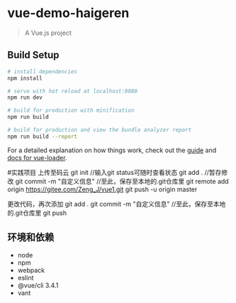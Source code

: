 # vue-demo-haigeren

> A Vue.js project

## Build Setup

``` bash
# install dependencies
npm install

# serve with hot reload at localhost:8080
npm run dev

# build for production with minification
npm run build

# build for production and view the bundle analyzer report
npm run build --report
```

For a detailed explanation on how things work, check out the [guide](http://vuejs-templates.github.io/webpack/) and [docs for vue-loader](http://vuejs.github.io/vue-loader).

#实践项目
上传至码云
git init   //输入git status可随时查看状态
git add .  //暂存修改
git commit -m "自定义信息"     //至此，保存至本地的.git仓库里
git remote add origin https://gitee.com/Zeng_J/vue1.git
git push -u origin master

更改代码，再次添加
git add .
git commit -m "自定义信息"     //至此，保存至本地的.git仓库里
git push 

环境和依赖
----

- node
- npm
- webpack
- eslint
- @vue/cli 3.4.1
- vant